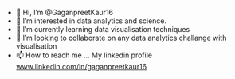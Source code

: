 - 👋 Hi, I’m @GaganpreetKaur16
- 👀 I’m interested in data analytics and science.
- 🌱 I’m currently learning data visualisation techniques
- 💞️ I’m looking to collaborate on any data analytics challange with visualisation
- 📫 How to reach me ... My linkedin profile www.linkedin.com/in/gaganpreetkaur16

<!---
GaganpreetKaur16/GaganpreetKaur16 is a ✨ special ✨ repository because its `README.md` (this file) appears on your GitHub profile.
You can click the Preview link to take a look at your changes.
--->
